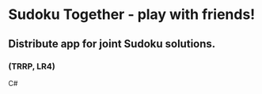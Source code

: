 # Sudoku Together - play with friends!
## Distribute app for joint Sudoku solutions.
### (TRRP, LR4)
С#
